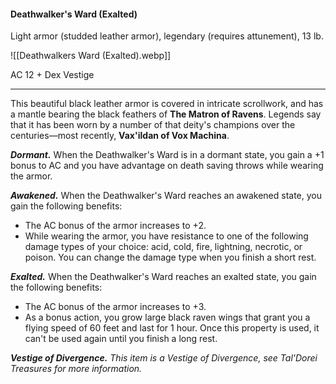#### Deathwalker's Ward (Exalted)

Light armor (studded leather armor), legendary (requires attunement), 13 lb.

![[Deathwalkers Ward (Exalted).webp]]

AC 12 + Dex Vestige

---

This beautiful black leather armor is covered in intricate scrollwork, and has a mantle bearing the black feathers of **The Matron of Ravens**. Legends say that it has been worn by a number of that deity's champions over the centuries—most recently, **Vax'ildan of Vox Machina**.

***Dormant.*** When the Deathwalker's Ward is in a dormant state, you gain a +1 bonus to AC and you have advantage on death saving throws while wearing the armor.

***Awakened.*** When the Deathwalker's Ward reaches an awakened state, you gain the following benefits:

- The AC bonus of the armor increases to +2.
- While wearing the armor, you have resistance to one of the following damage types of your choice: acid, cold, fire, lightning, necrotic, or poison. You can change the damage type when you finish a short rest.

***Exalted.*** When the Deathwalker's Ward reaches an exalted state, you gain the following benefits:

- The AC bonus of the armor increases to +3.
- As a bonus action, you grow large black raven wings that grant you a flying speed of 60 feet and last for 1 hour. Once this property is used, it can't be used again until you finish a long rest.

***Vestige of Divergence.*** *This item is a Vestige of Divergence, see *Tal'Dorei Treasures* for more information.*